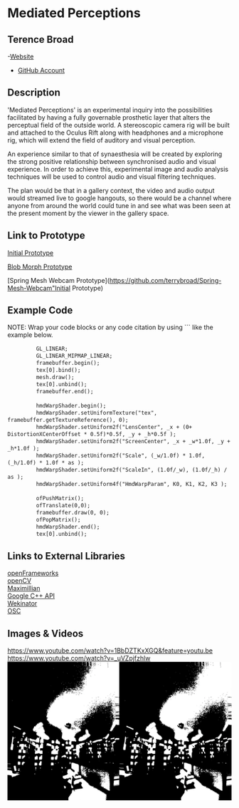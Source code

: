 # Mediated Perceptions

## Terence Broad
-[Website](http://igor.gold.ac.uk/~ma201tb/terencebroad/index.html)
- [GitHub Account](https://github.com/terrybroad "GitHub Account")

## Description
'Mediated Perceptions' is an experimental inquiry into the possibilities facilitated by having a fully governable prosthetic layer that alters the perceptual field of the outside world. A stereoscopic camera rig will be built and attached to the Oculus Rift along with headphones and a microphone rig, which will extend the field of auditory and visual perception.

An experience similar to that of synaesthesia will be created by exploring the strong positive relationship between synchronised audio and visual experience. In order to achieve this, experimental image and audio analysis techniques will be used to control audio and visual filtering techniques.

The plan would be that in a gallery context, the video and audio output would streamed live to google hangouts, so there would be a channel where anyone from around the world could tune in and see what was been seen at the present moment by the viewer in the gallery space. 

## Link to Prototype

[Initial Prototype](https://github.com/terrybroad/oculus-mediated-vision-prototype-1)

[Blob Morph Prototype](https://github.com/terrybroad/wonderland_webcam)

[Spring Mesh Webcam Prototype](https://github.com/terrybroad/Spring-Mesh-Webcam"Initial Prototype)


## Example Code
NOTE: Wrap your code blocks or any code citation by using ``` like the example below.
```
         GL_LINEAR;
         GL_LINEAR_MIPMAP_LINEAR;
         framebuffer.begin();
         tex[0].bind();
         mesh.draw();
         tex[0].unbind();
         framebuffer.end();
        
         hmdWarpShader.begin();
         hmdWarpShader.setUniformTexture("tex", framebuffer.getTextureReference(), 0);
         hmdWarpShader.setUniform2f("LensCenter", _x + (0+ DistortionXCenterOffset * 0.5f)*0.5f, _y + _h*0.5f );
         hmdWarpShader.setUniform2f("ScreenCenter", _x + _w*1.0f, _y + _h*1.0f );
         hmdWarpShader.setUniform2f("Scale", (_w/1.0f) * 1.0f, (_h/1.0f) * 1.0f * as );
         hmdWarpShader.setUniform2f("ScaleIn", (1.0f/_w), (1.0f/_h) / as );
         hmdWarpShader.setUniform4f("HmdWarpParam", K0, K1, K2, K3 );

         ofPushMatrix();
         ofTranslate(0,0);
         framebuffer.draw(0, 0);
         ofPopMatrix();
         hmdWarpShader.end();
         tex[0].unbind();
```
## Links to External Libraries
 
[openFrameworks](https://github.com/openframeworks/openFrameworks "openFramworks") <br>
[openCV](https://github.com/Itseez/opencv "OpenCV") <br>
[Maximillian](https://github.com/micknoise/Maximilian "Maximillian") <br>
[Google C++ API](https://github.com/google/google-api-cpp-client "https://github.com/google/google-api-cpp-client") <br>
[Wekinator](https://code.google.com/p/wekinator/ "Wekinator") <br>
[OSC](http://opensoundcontrol.org/ "OSC") <br>

## Images & Videos
https://www.youtube.com/watch?v=1BbDZTKxXGQ&feature=youtu.be
https://www.youtube.com/watch?v=_uVZpjfzhlw
![image1](project_images/screenshot2.png)
